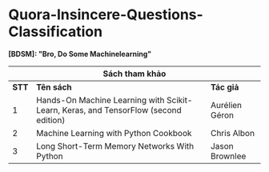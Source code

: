 # Quora-Insincere-Questions-Classification

**[BDSM]: "Bro, Do Some Machinelearning"**

<table>
  <thead>
    <tr>
      <th colspan='3'><b>Sách tham khảo</b></th>
    </tr>
  </thead>
  <tbody>
    <tr>
      <td><b>STT</b></td>
      <td><b>Tên sách</b></td>
      <td><b>Tác giả</b></td>
    </tr>
    <tr>
      <td>1</td>
      <td>Hands-On Machine Learning with Scikit-Learn, Keras, and TensorFlow (second edition)</td>
      <td>Aurélien Géron</td>
    </tr>
    <tr>
      <td>2</td>
      <td>Machine Learning with Python Cookbook</td>
      <td>Chris Albon</td>
    </tr>
    <tr>
      <td>3</td>
      <td>Long Short-Term Memory Networks With Python</td>
      <td>Jason Brownlee</td>
    </tr>
  </tbody> 
</table>
